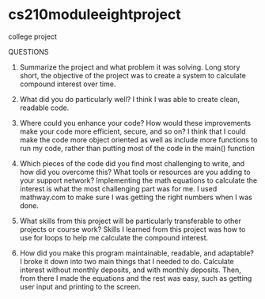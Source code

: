 # cs210moduleeightproject
college project


QUESTIONS

1. Summarize the project and what problem it was solving.
Long story short, the objective of the project was to create a system to calculate compound interest over time.

2. What did you do particularly well?
I think I was able to create clean, readable code.

3. Where could you enhance your code? How would these improvements make your code more efficient, secure, and so on?
I think that I could make the code more object oriented as well as include more functions to run my code, rather than putting most of the code in the main() function

5. Which pieces of the code did you find most challenging to write, and how did you overcome this? What tools or resources are you adding to your support network?
Implementing the math equations to calculate the interest is what the most challenging part was for me. I used mathway.com to make sure I was getting the right numbers when I was done.

6. What skills from this project will be particularly transferable to other projects or course work?
Skills I learned from this project was how to use for loops to help me calculate the compound interest.

7. How did you make this program maintainable, readable, and adaptable?
I broke it down into two main things that I needed to do. Calculate interest without monthly deposits, and with monthly deposits. Then, from there I made the equations and the rest was easy, such as getting user input and printing to the screen.

